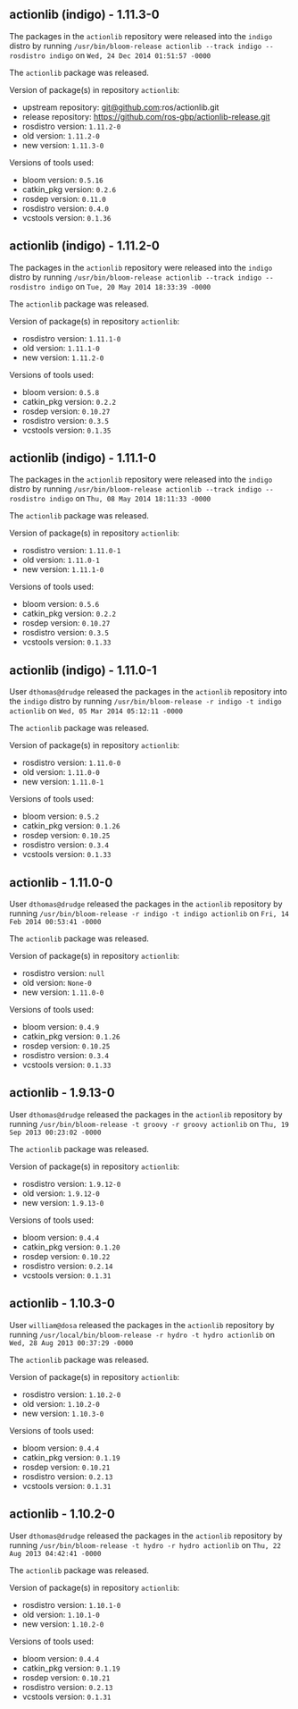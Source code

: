 ## actionlib (indigo) - 1.11.3-0

The packages in the `actionlib` repository were released into the `indigo` distro by running `/usr/bin/bloom-release actionlib --track indigo --rosdistro indigo` on `Wed, 24 Dec 2014 01:51:57 -0000`

The `actionlib` package was released.

Version of package(s) in repository `actionlib`:
- upstream repository: git@github.com:ros/actionlib.git
- release repository: https://github.com/ros-gbp/actionlib-release.git
- rosdistro version: `1.11.2-0`
- old version: `1.11.2-0`
- new version: `1.11.3-0`

Versions of tools used:
- bloom version: `0.5.16`
- catkin_pkg version: `0.2.6`
- rosdep version: `0.11.0`
- rosdistro version: `0.4.0`
- vcstools version: `0.1.36`


## actionlib (indigo) - 1.11.2-0

The packages in the `actionlib` repository were released into the `indigo` distro by running `/usr/bin/bloom-release actionlib --track indigo --rosdistro indigo` on `Tue, 20 May 2014 18:33:39 -0000`

The `actionlib` package was released.

Version of package(s) in repository `actionlib`:
- rosdistro version: `1.11.1-0`
- old version: `1.11.1-0`
- new version: `1.11.2-0`

Versions of tools used:
- bloom version: `0.5.8`
- catkin_pkg version: `0.2.2`
- rosdep version: `0.10.27`
- rosdistro version: `0.3.5`
- vcstools version: `0.1.35`


## actionlib (indigo) - 1.11.1-0

The packages in the `actionlib` repository were released into the `indigo` distro by running `/usr/bin/bloom-release actionlib --track indigo --rosdistro indigo` on `Thu, 08 May 2014 18:11:33 -0000`

The `actionlib` package was released.

Version of package(s) in repository `actionlib`:
- rosdistro version: `1.11.0-1`
- old version: `1.11.0-1`
- new version: `1.11.1-0`

Versions of tools used:
- bloom version: `0.5.6`
- catkin_pkg version: `0.2.2`
- rosdep version: `0.10.27`
- rosdistro version: `0.3.5`
- vcstools version: `0.1.33`


## actionlib (indigo) - 1.11.0-1

User `dthomas@drudge` released the packages in the `actionlib` repository into the `indigo` distro by running `/usr/bin/bloom-release -r indigo -t indigo actionlib` on `Wed, 05 Mar 2014 05:12:11 -0000`

The `actionlib` package was released.

Version of package(s) in repository `actionlib`:
- rosdistro version: `1.11.0-0`
- old version: `1.11.0-0`
- new version: `1.11.0-1`

Versions of tools used:
- bloom version: `0.5.2`
- catkin_pkg version: `0.1.26`
- rosdep version: `0.10.25`
- rosdistro version: `0.3.4`
- vcstools version: `0.1.33`


## actionlib - 1.11.0-0

User `dthomas@drudge` released the packages in the `actionlib` repository by running `/usr/bin/bloom-release -r indigo -t indigo actionlib` on `Fri, 14 Feb 2014 00:53:41 -0000`

The `actionlib` package was released.

Version of package(s) in repository `actionlib`:
- rosdistro version: `null`
- old version: `None-0`
- new version: `1.11.0-0`

Versions of tools used:
- bloom version: `0.4.9`
- catkin_pkg version: `0.1.26`
- rosdep version: `0.10.25`
- rosdistro version: `0.3.4`
- vcstools version: `0.1.33`


## actionlib - 1.9.13-0

User `dthomas@drudge` released the packages in the `actionlib` repository by running `/usr/bin/bloom-release -t groovy -r groovy actionlib` on `Thu, 19 Sep 2013 00:23:02 -0000`

The `actionlib` package was released.

Version of package(s) in repository `actionlib`:
- rosdistro version: `1.9.12-0`
- old version: `1.9.12-0`
- new version: `1.9.13-0`

Versions of tools used:
- bloom version: `0.4.4`
- catkin_pkg version: `0.1.20`
- rosdep version: `0.10.22`
- rosdistro version: `0.2.14`
- vcstools version: `0.1.31`


## actionlib - 1.10.3-0

User `william@dosa` released the packages in the `actionlib` repository by running `/usr/local/bin/bloom-release -r hydro -t hydro actionlib` on `Wed, 28 Aug 2013 00:37:29 -0000`

The `actionlib` package was released.

Version of package(s) in repository `actionlib`:
- rosdistro version: `1.10.2-0`
- old version: `1.10.2-0`
- new version: `1.10.3-0`

Versions of tools used:
- bloom version: `0.4.4`
- catkin_pkg version: `0.1.19`
- rosdep version: `0.10.21`
- rosdistro version: `0.2.13`
- vcstools version: `0.1.31`


## actionlib - 1.10.2-0

User `dthomas@drudge` released the packages in the `actionlib` repository by running `/usr/bin/bloom-release -t hydro -r hydro actionlib` on `Thu, 22 Aug 2013 04:42:41 -0000`

The `actionlib` package was released.

Version of package(s) in repository `actionlib`:
- rosdistro version: `1.10.1-0`
- old version: `1.10.1-0`
- new version: `1.10.2-0`

Versions of tools used:
- bloom version: `0.4.4`
- catkin_pkg version: `0.1.19`
- rosdep version: `0.10.21`
- rosdistro version: `0.2.13`
- vcstools version: `0.1.31`


